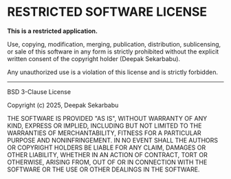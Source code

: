 # RESTRICTED SOFTWARE LICENSE

**This is a restricted application.**

Use, copying, modification, merging, publication, distribution, sublicensing, or sale of this software in any form is strictly prohibited without the explicit written consent of the copyright holder (Deepak Sekarbabu).

Any unauthorized use is a violation of this license and is strictly forbidden.

---

BSD 3-Clause License

Copyright (c) 2025, Deepak Sekarbabu

THE SOFTWARE IS PROVIDED "AS IS", WITHOUT WARRANTY OF ANY KIND, EXPRESS OR
IMPLIED, INCLUDING BUT NOT LIMITED TO THE WARRANTIES OF MERCHANTABILITY,
FITNESS FOR A PARTICULAR PURPOSE AND NONINFRINGEMENT. IN NO EVENT SHALL THE
AUTHORS OR COPYRIGHT HOLDERS BE LIABLE FOR ANY CLAIM, DAMAGES OR OTHER
LIABILITY, WHETHER IN AN ACTION OF CONTRACT, TORT OR OTHERWISE, ARISING FROM,
OUT OF OR IN CONNECTION WITH THE SOFTWARE OR THE USE OR OTHER DEALINGS IN THE
SOFTWARE.

